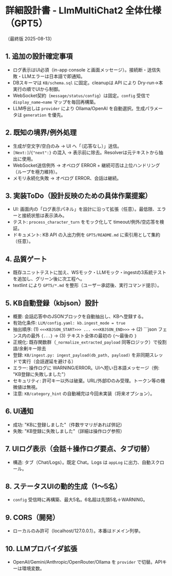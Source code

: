 # 詳細設計書 - LlmMultiChat2 全体仕様（GPT5）

（最終版 2025-08-13）

## 1. 追加の設計確定事項
- ログ表示はUI必須（in-app console と画面メッセージ）。接続断・送信失敗・LLMエラーは日本語で即通知。
- DBスキーマは `KB/schema.sql` に固定。cleanupは API により Dry-run→本実行の順でUIから制御。
- WebSocket契約（`message/status/config`）は固定。`config` 受信で `display_name→name` マップを毎回再構築。
- LLM呼出しは `provider` により Ollama/OpenAI を自動選択。生成パラメータは `generation` を優先。

## 2. 既知の境界/例外処理
- 生成が空文字/空白のみ → UI へ「（応答なし）」送信。
- `[Next:]`/`{"next":}` の混入 → 表示前に除去。Resolverは元テキストから抽出に使用。
- WebSocket送信例外 → オペログ ERROR + 継続可否は上位ハンドリング（ループを極力維持）。
- メモリ永続化失敗 → オペログ ERROR、会話は継続。

## 3. 実装ToDo（設計反映のための具体作業提案）
- UI: 画面内の「ログ表示パネル」を設計に沿って拡張（任意）。最低限、エラーと接続状態は表示済み。
- テスト: `process_character_turn` をモック化して timeout/例外/空応答を検証。
- ドキュメント: KB API の入出力例を `GPT5/README.md` に索引用として集約（任意）。

## 4. 品質ゲート
- 既存ユニットテストに加え、WSモック・LLMモック・ingestの3系統テストを追加し、グリーン後に次工程へ。
- textlint により `GPT5/*.md` を整形（ユーザー承認後、実行コマンド提示）。

## 5. KB自動登録（kbjson）設計
- 概要: 会話応答中のJSONブロックを自動抽出し、KBへ登録する。
- 有効化条件: `LLM/config.yaml: kb.ingest_mode = true`
- 抽出順序: (1) `<<<KBJSON_START>>> ... <<<KBJSON_END>>>` → (2) ```json フェンス内の最外 `{...}` → (3) テキスト全体の最初の `{`〜最後の `}`
- 正規化: 既存関数群（`_normalize_extracted_payload` 同等ロジック）で役割語/余剰キー除去
- 登録: `KB/ingest.py: ingest_payload(db_path, payload)` を非同期スレッドで実行（会話遅延を避ける）
- エラー: 操作ログに WARNING/ERROR。UIへ短い日本語メッセージ（例: "KB登録に失敗しました"）
- セキュリティ: 許可キー以外は破棄。URL/外部IDのみ受理。トークン等の機微値は無視。
- 注意: `KB/category_hint` の自動補完は今回未実装（将来オプション）。

## 6. UI通知
- 成功: "KBに登録しました"（件数サマリがあれば併記）
- 失敗: "KB登録に失敗しました"（詳細は操作ログ参照）

## 7. UIログ表示（会話＋操作ログ要点、タブ切替）
- 構造: タブ（Chat/Logs）。既定 Chat。Logs は `appLog` に出力、自動スクロール。

## 8. ステータスUIの動的生成（1〜5名）
- `config` 受信時に再構築、最大5名。6名超は先頭5名＋WARNING。

## 9. CORS（開発）
- ローカルのみ許可（localhost/127.0.0.1）。本番はドメイン列挙。

## 10. LLMプロバイダ拡張
- OpenAI/Gemini/Anthropic/OpenRouter/Ollama を `provider` で切替。APIキーは環境変数。
